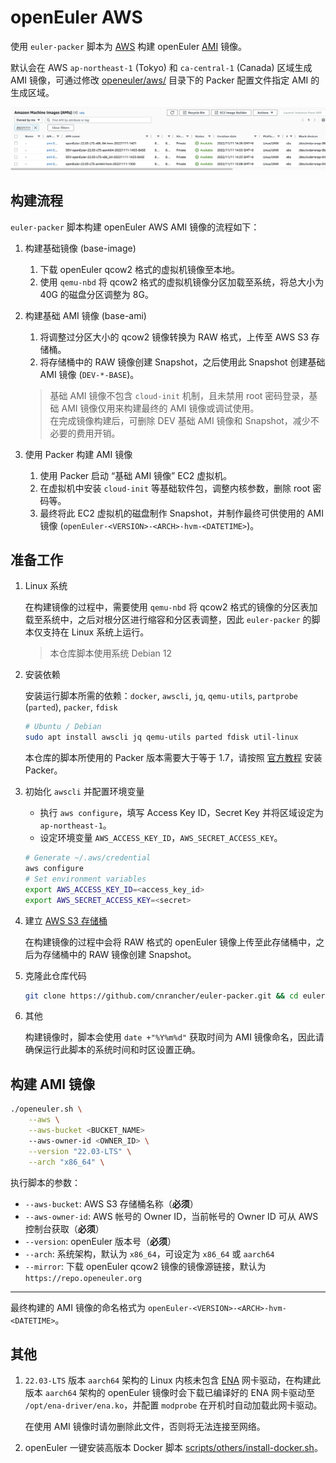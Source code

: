 # openEuler AWS

使用 `euler-packer` 脚本为 [AWS](https://aws.amazon.com/) 构建 openEuler [AMI](https://docs.aws.amazon.com/AWSEC2/latest/UserGuide/AMIs.html) 镜像。

默认会在 AWS `ap-northeast-1` (Tokyo) 和 `ca-central-1` (Canada) 区域生成 AMI 镜像，可通过修改 [openeuler/aws/](/openeuler/aws/) 目录下的 Packer 配置文件指定 AMI 的生成区域。

![](../images/openeuler/generated-ami.png)

## 构建流程

`euler-packer` 脚本构建 openEuler AWS AMI 镜像的流程如下：

1. 构建基础镜像 (base-image)

    1. 下载 openEuler qcow2 格式的虚拟机镜像至本地。
    1. 使用 `qemu-nbd` 将 qcow2 格式的虚拟机镜像分区加载至系统，将总大小为 40G 的磁盘分区调整为 8G。

1. 构建基础 AMI 镜像 (base-ami)

    1. 将调整过分区大小的 qcow2 镜像转换为 RAW 格式，上传至 AWS S3 存储桶。
    1. 将存储桶中的 RAW 镜像创建 Snapshot，之后使用此 Snapshot 创建基础 AMI 镜像 (`DEV-*-BASE`)。

    > 基础 AMI 镜像不包含 `cloud-init` 机制，且未禁用 root 密码登录，基础 AMI 镜像仅用来构建最终的 AMI 镜像或调试使用。<br>
    > 在完成镜像构建后，可删除 DEV 基础 AMI 镜像和 Snapshot，减少不必要的费用开销。

1. 使用 Packer 构建 AMI 镜像

    1. 使用 Packer 启动 “基础 AMI 镜像” EC2 虚拟机。
    1. 在虚拟机中安装 `cloud-init` 等基础软件包，调整内核参数，删除 root 密码等。
    1. 最终将此 EC2 虚拟机的磁盘制作 Snapshot，并制作最终可供使用的 AMI 镜像 (`openEuler-<VERSION>-<ARCH>-hvm-<DATETIME>`)。

## 准备工作

1. Linux 系统

    在构建镜像的过程中，需要使用 `qemu-nbd` 将 qcow2 格式的镜像的分区表加载至系统中，之后对根分区进行缩容和分区表调整，因此 `euler-packer` 的脚本仅支持在 Linux 系统上运行。

    > 本仓库脚本使用系统 Debian 12

1. 安装依赖

    安装运行脚本所需的依赖：`docker`, `awscli`, `jq`, `qemu-utils`, `partprobe` (`parted`), `packer`, `fdisk`

    ```sh
    # Ubuntu / Debian
    sudo apt install awscli jq qemu-utils parted fdisk util-linux
    ```

    本仓库的脚本所使用的 Packer 版本需要大于等于 1.7，请按照 [官方教程](https://developer.hashicorp.com/packer/tutorials/docker-get-started/get-started-install-cli#installing-packer) 安装 Packer。

1. 初始化 `awscli` 并配置环境变量

    - 执行 `aws configure`，填写 Access Key ID，Secret Key 并将区域设定为 `ap-northeast-1`。
    - 设定环境变量 `AWS_ACCESS_KEY_ID`，`AWS_SECRET_ACCESS_KEY`。

    ```sh
    # Generate ~/.aws/credential
    aws configure
    # Set environment variables
    export AWS_ACCESS_KEY_ID=<access_key_id>
    export AWS_SECRET_ACCESS_KEY=<secret>
    ```

1. 建立 [AWS S3 存储桶](https://docs.aws.amazon.com/AmazonS3/latest/userguide/Welcome.html)

    在构建镜像的过程中会将 RAW 格式的 openEuler 镜像上传至此存储桶中，之后为存储桶中的 RAW 镜像创建 Snapshot。

1. 克隆此仓库代码

    ```sh
    git clone https://github.com/cnrancher/euler-packer.git && cd euler-packer
    ```

1. 其他

    构建镜像时，脚本会使用 `date +"%Y%m%d"` 获取时间为 AMI 镜像命名，因此请确保运行此脚本的系统时间和时区设置正确。

## 构建 AMI 镜像

```bash
./openeuler.sh \
    --aws \
    --aws-bucket <BUCKET_NAME>
    --aws-owner-id <OWNER_ID> \
    --version "22.03-LTS" \
    --arch "x86_64" \
```

执行脚本的参数：

- `--aws-bucket`: AWS S3 存储桶名称（**必须**）
- `--aws-owner-id`: AWS 帐号的 Owner ID，当前帐号的 Owner ID 可从 AWS 控制台获取（**必须**）
- `--version`: openEuler 版本号（**必须**）
- `--arch`: 系统架构，默认为 `x86_64`，可设定为 `x86_64` 或 `aarch64`
- `--mirror`: 下载 openEuler qcow2 镜像的镜像源链接，默认为 `https://repo.openeuler.org`

----

最终构建的 AMI 镜像的命名格式为 `openEuler-<VERSION>-<ARCH>-hvm-<DATETIME>`。

## 其他

1. `22.03-LTS` 版本 `aarch64` 架构的 Linux 内核未包含 [ENA](https://github.com/amzn/amzn-drivers/tree/master/kernel/linux/ena) 网卡驱动，在构建此版本 `aarch64` 架构的 openEuler 镜像时会下载已编译好的 ENA 网卡驱动至 `/opt/ena-driver/ena.ko`，并配置 `modprobe` 在开机时自动加载此网卡驱动。

    在使用 AMI 镜像时请勿删除此文件，否则将无法连接至网络。

1. openEuler 一键安装高版本 Docker 脚本 [scripts/others/install-docker.sh](/scripts/others/install-docker.sh)。

